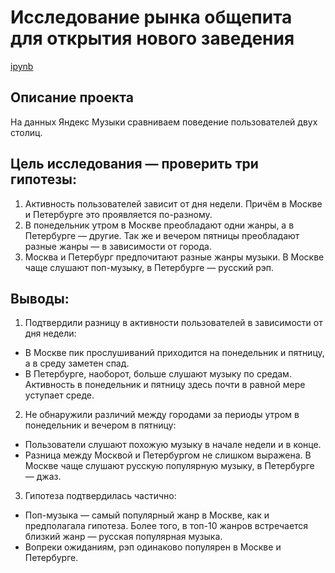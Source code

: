 # Исследование рынка общепита для открытия нового заведения

[ipynb](https://nbviewer.jupyter.org/github/AlexVarnik/data-analyst/blob/main/DA_001_python_basics/DA_001_python_basics.ipynb)

## Описание проекта

На данных Яндекс Музыки сравниваем поведение пользователей двух столиц.

## Цель исследования — проверить три гипотезы:

1. Активность пользователей зависит от дня недели. Причём в Москве и Петербурге это проявляется по-разному.
2. В понедельник утром в Москве преобладают одни жанры, а в Петербурге — другие. Так же и вечером пятницы преобладают разные жанры — в зависимости от города.
3. Москва и Петербург предпочитают разные жанры музыки. В Москве чаще слушают поп-музыку, в Петербурге — русский рэп.

## Выводы:

1. Подтвердили разницу в активности пользователей в зависимости от дня недели:
- В Москве пик прослушиваний приходится на понедельник и пятницу, а в среду заметен спад.
- В Петербурге, наоборот, больше слушают музыку по средам. Активность в понедельник и пятницу здесь почти в равной мере уступает среде.

2. Не обнаружили различий между городами за периоды утром в понедельник и вечером в пятницу:
- Пользователи слушают похожую музыку в начале недели и в конце.
- Разница между Москвой и Петербургом не слишком выражена. В Москве чаще слушают русскую популярную музыку, в Петербурге — джаз.

3. Гипотеза подтвердилась частично:
* Поп-музыка — самый популярный жанр в Москве, как и предполагала гипотеза. Более того, в топ-10 жанров встречается близкий жанр — русская популярная музыка.
* Вопреки ожиданиям, рэп одинаково популярен в Москве и Петербурге. 